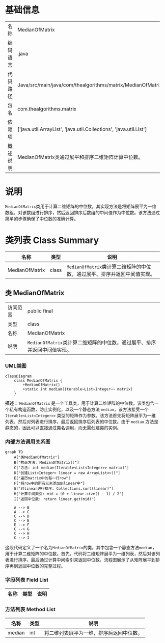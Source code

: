 # 基础信息

|      |      |
|------|------|
| 名称 | MedianOfMatrix |
| 编码语言 | .java |
| 代码路径 | Java/src/main/java/com/thealgorithms/matrix/MedianOfMatrix.java |
| 包名 | com.thealgorithms.matrix |
| 依赖项 | ['java.util.ArrayList', 'java.util.Collections', 'java.util.List'] |
| 概述说明 | MedianOfMatrix类通过展平和排序二维矩阵计算中位数。 |

# 说明

`MedianOfMatrix`类用于计算二维矩阵的中位数。其实现方法是将矩阵展平为一维数组，对该数组进行排序，然后返回排序后数组的中间值作为中位数。该方法通过简单的步骤确保了中位数的准确计算。

# 类列表 Class Summary

| 名称   | 类型  | 说明 |
|-------|------|-------------|
| MedianOfMatrix | class | `MedianOfMatrix`类计算二维矩阵的中位数，通过展平、排序并返回中间值实现。 |



## 类 MedianOfMatrix

|      |      |
|------|------|
| 访问范围 | public final |
| 类型 | class |
| 名称 | MedianOfMatrix |
| 说明 | `MedianOfMatrix`类计算二维矩阵的中位数，通过展平、排序并返回中间值实现。 |


### UML类图

```mermaid
classDiagram
    class MedianOfMatrix {
        +MedianOfMatrix()
        +static int median(Iterable~List~Integer~~ matrix)
    }
```

**描述：**
`MedianOfMatrix` 是一个工具类，用于计算二维矩阵的中位数。该类包含一个私有构造函数，防止实例化，以及一个静态方法 `median`，该方法接受一个 `Iterable<List<Integer>>` 类型的矩阵作为参数。该方法首先将矩阵展平为一维列表，然后对列表进行排序，最后返回排序后列表的中位数。由于 `median` 方法是静态的，因此可以直接通过类名调用，而无需创建类的实例。


### 内部方法调用关系图

```mermaid
graph TD
    A["类MedianOfMatrix"]
    B["构造方法: MedianOfMatrix()"]
    C["方法: int median(Iterable<List<Integer>> matrix)"]
    D["创建List<Integer> linear = new ArrayList<>()"]
    E["遍历matrix中的每一行row"]
    F["将row中的所有元素添加到linear中"]
    G["对linear进行排序: Collections.sort(linear)"]
    H["计算中间索引: mid = (0 + linear.size() - 1) / 2"]
    I["返回中位数: return linear.get(mid)"]

    A --> B
    A --> C
    C --> D
    C --> E
    E --> F
    C --> G
    C --> H
    C --> I
```

这段代码定义了一个名为`MedianOfMatrix`的类，其中包含一个静态方法`median`，用于计算二维矩阵的中位数。首先，代码将二维矩阵展平为一维列表，然后对该列表进行排序，最后通过计算中间索引来返回中位数。流程图展示了从矩阵展平到排序再到返回中位数的完整过程。

### 字段列表 Field List

| 名称  | 类型  | 说明 |
|-------|-------|------|

### 方法列表 Method List

| 名称  | 类型  | 说明 |
|-------|-------|------|
| median | int | 将二维列表展平为一维，排序后返回中位数。 |




